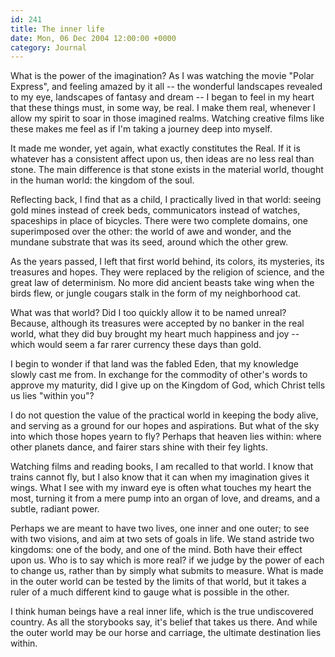 ```yaml
---
id: 241
title: The inner life
date: Mon, 06 Dec 2004 12:00:00 +0000
category: Journal
---
```


What is the power of the imagination?  As I was watching the movie
"Polar Express", and feeling amazed by it all -- the wonderful
landscapes revealed to my eye, landscapes of fantasy and dream -- I
began to feel in my heart that these things must, in some way, be real.
I make them real, whenever I allow my spirit to soar in those imagined
realms.  Watching creative films like these makes me feel as if I'm
taking a journey deep into myself.

It made me wonder, yet again, what exactly constitutes the Real.  If it
is whatever has a consistent affect upon us, then ideas are no less real
than stone.  The main difference is that stone exists in the material
world, thought in the human world: the kingdom of the soul.

Reflecting back, I find that as a child, I practically lived in that
world: seeing gold mines instead of creek beds, communicators instead of
watches, spaceships in place of bicycles.  There were two complete
domains, one superimposed over the other: the world of awe and wonder,
and the mundane substrate that was its seed, around which the other
grew.

As the years passed, I left that first world behind, its colors, its
mysteries, its treasures and hopes.  They were replaced by the religion
of science, and the great law of determinism.  No more did ancient
beasts take wing when the birds flew, or jungle cougars stalk in the
form of my neighborhood cat.

What was that world?  Did I too quickly allow it to be named unreal?
Because, although its treasures were accepted by no banker in the real
world, what they did buy brought my heart much happiness and joy --
which would seem a far rarer currency these days than gold.

I begin to wonder if that land was the fabled Eden, that my knowledge
slowly cast me from.  In exchange for the commodity of other's words to
approve my maturity, did I give up on the Kingdom of God, which Christ
tells us lies "within you"?

I do not question the value of the practical world in keeping the body
alive, and serving as a ground for our hopes and aspirations.  But what
of the sky into which those hopes yearn to fly?  Perhaps that heaven
lies within: where other planets dance, and fairer stars shine with
their fey lights.

Watching films and reading books, I am recalled to that world.  I know
that trains cannot fly, but I also know that it can when my imagination
gives it wings.  What I see with my inward eye is often what touches my
heart the most, turning it from a mere pump into an organ of love, and
dreams, and a subtle, radiant power.

Perhaps we are meant to have two lives, one inner and one outer; to see
with two visions, and aim at two sets of goals in life.  We stand
astride two kingdoms: one of the body, and one of the mind.  Both have
their effect upon us.  Who is to say which is more real? if we judge by
the power of each to change us, rather than by simply what submits to
measure.  What is made in the outer world can be tested by the limits of
that world, but it takes a ruler of a much different kind to gauge what
is possible in the other.

I think human beings have a real inner life, which is the true
undiscovered country.  As all the storybooks say, it's belief that takes
us there.  And while the outer world may be our horse and carriage, the
ultimate destination lies within.


